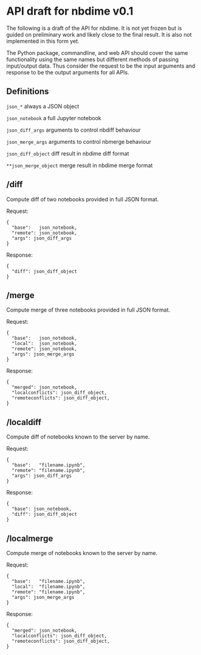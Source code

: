 # API draft for nbdime v0.1

The following is a draft of the API for nbdime.  It is not yet frozen
but is guided on preliminary work and likely close to the final
result. It is also not implemented in this form yet.

The Python package, commandline, and web API should cover the same
functionality using the same names but different methods of passing
input/output data.  Thus consider the request to be the input
arguments and response to be the output arguments for all APIs.


## Definitions

`json_*` always a JSON object

`json_notebook` a full Jupyter notebook

`json_diff_args` arguments to control nbdiff behaviour

`json_merge_args` arguments to control nbmerge behaviour

`json_diff_object` diff result in nbdime diff format

`**json_merge_object` merge result in nbdime merge format


## /diff

Compute diff of two notebooks provided in full JSON format.

Request:

    {
      "base":   json_notebook,
      "remote": json_notebook,
      "args": json_diff_args
    }

Response:

    {
      "diff": json_diff_object
    }


## /merge

Compute merge of three notebooks provided in full JSON format.

Request:

    {
      "base":   json_notebook,
      "local":  json_notebook,
      "remote": json_notebook,
      "args": json_merge_args
    }

Response:

    {
      "merged": json_notebook,
      "localconflicts": json_diff_object,
      "remoteconflicts": json_diff_object,
    }


## /localdiff

Compute diff of notebooks known to the server by name.

Request:

    {
      "base":   "filename.ipynb",
      "remote": "filename.ipynb",
      "args": json_diff_args
    }

Response:

    {
      "base": json_notebook,
      "diff": json_diff_object
    }


## /localmerge

Compute merge of notebooks known to the server by name.

Request:

    {
      "base":   "filename.ipynb",
      "local":  "filename.ipynb",
      "remote": "filename.ipynb",
      "args": json_merge_args
    }

Response:

    {
      "merged": json_notebook,
      "localconflicts": json_diff_object,
      "remoteconflicts": json_diff_object,
    }
